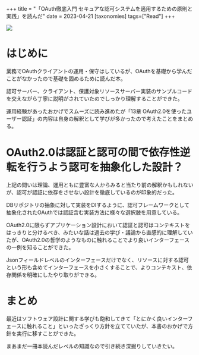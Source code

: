 +++
title = "「OAuth徹底入門 セキュアな認可システムを適用するための原則と実践」を読んだ"
date = 2023-04-21
[taxonomies]
tags=["Read"]
+++

<img class="thumbnail" src="https://m.media-amazon.com/images/I/51CaA7dryjL._SX218_BO1,204,203,200_QL40_ML2_.jpg" />

# はじめに
業務でOAuthクライアントの運用・保守はしているが、OAuthを基礎から学んだことがなかったので基礎を固めるために読んだ本。

認可サーバー、クライアント、保護対象リソースサーバー実装のサンプルコードを交えながら丁寧に説明がされていたのでしっかり理解することができた。

運用経験があったおかげでスムーズに読み進めたが「13章 OAuth2.0を使ったユーザー認証」の内容は自身の解釈として学びが多かったので考えたことをまとめる。

# OAuth2.0は認証と認可の間で依存性逆転を行うよう認可を抽象化した設計？
上記の問いは理論、運用ともに豊富な人からみると当たり前の解釈かもしれないが、認可が認証に依存をさせない設計を徹底しているのが印象的だった。

DBリポジトリの抽象に対して実装をDIするように、認可フレームワークとして抽象化されたOAuthでは認証含む実装方法に様々な選択肢を用意している。

OAuth2.0に限らずアプリケーション設計において認証と認可はコンテキストをはっきりと分けるべき、みたいな話は過去の学び・議論から直感的に理解していたが、OAuth2.0の哲学のようなものに触れることでより良いインターフェースの一例を知ることができた。

Jsonフィールドレベルのインターフェースだけでなく、リソースに対する認可という形も含めてインターフェースを小さくすることで、よりコンテキスト、依存関係を明確にしたやり取りができる。

# まとめ
最近はソフトウェア設計に関する学びも飽和してきて「とにかく良いインターフェースに触れること」といったざっくり方針を立てていたが、本書のおかげで方針を実行に移すことができた。

まあまだ一冊本読んだレベルの知識なので引き続き深掘りしていきたい。

